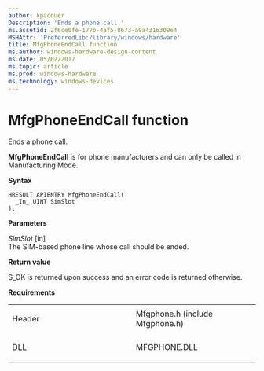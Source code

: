 ```yaml
---
author: kpacquer
Description: 'Ends a phone call.'
ms.assetid: 2f6ce0fe-177b-4af5-8673-a9a4316309e4
MSHAttr: 'PreferredLib:/library/windows/hardware'
title: MfgPhoneEndCall function
ms.author: windows-hardware-design-content
ms.date: 05/02/2017
ms.topic: article
ms.prod: windows-hardware
ms.technology: windows-devices
---
```


# MfgPhoneEndCall function


Ends a phone call.

**MfgPhoneEndCall** is for phone manufacturers and can only be called in Manufacturing Mode.

**Syntax**

```ManagedCPlusPlus
HRESULT APIENTRY MfgPhoneEndCall(
  _In_ UINT SimSlot  
);
```

**Parameters**

*SimSlot* \[in\]  
The SIM-based phone line whose call should be ended.

**Return value**

S\_OK is returned upon success and an error code is returned otherwise.

**Requirements**

<table>
<colgroup>
<col width="50%" />
<col width="50%" />
</colgroup>
<tbody>
<tr class="odd">
<td align="left"><p>Header</p></td>
<td align="left">Mfgphone.h (include Mfgphone.h)</td>
</tr>
<tr class="even">
<td align="left"><p>DLL</p></td>
<td align="left">MFGPHONE.DLL</td>
</tr>
</tbody>
</table>

 

 





